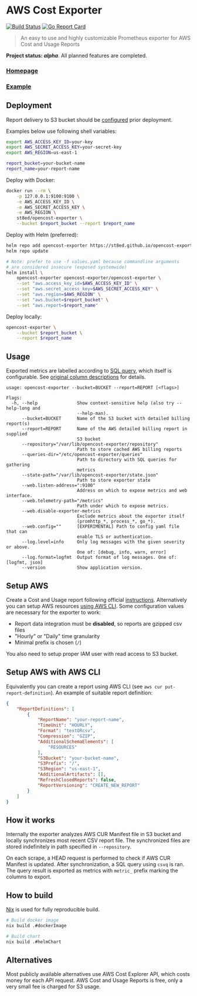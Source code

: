 # AWS Cost Exporter

[![Build Status](https://github.com/st8ed/opencost-exporter/actions/workflows/build-publish.yml/badge.svg)](https://github.com/st8ed/opencost-exporter/actions)
[![Go Report Card](https://goreportcard.com/badge/st8ed/opencost-exporter "Go Report Card")](https://goreportcard.com/report/st8ed/opencost-exporter)

> An easy to use and highly customizable Prometheus exporter
for AWS Cost and Usage Reports

**Project status: *alpha***. All planned features are completed.

### [Homepage](https://github.com/st8ed/opencost-exporter)
### [Example](https://raw.githubusercontent.com/st8ed/opencost-exporter/gh-pages/assets/demo.png)

## Deployment

Report delivery to S3 bucket should be [configured](#setup-aws) prior deployment.

Examples below use following shell variables:

```bash
export AWS_ACCESS_KEY_ID=your-key
export AWS_SECRET_ACCESS_KEY=your-secret-key
export AWS_REGION=us-east-1

report_bucket=your-bucket-name
report_name=your-report-name
```

Deploy with Docker:
```bash
docker run --rm \
    -p 127.0.0.1:9100:9100 \
    -e AWS_ACCESS_KEY_ID \
    -e AWS_SECRET_ACCESS_KEY \
    -e AWS_REGION \
    st8ed/opencost-exporter \
    --bucket $report_bucket --report $report_name
```

Deploy with Helm (preferred):
```bash
helm repo add opencost-exporter https://st8ed.github.io/opencost-exporter/
helm repo update

# Note: prefer to use -f values.yaml because commandline arguments
# are considered insecure (exposed systemwide)
helm install \
    opencost-exporter opencost-exporter/opencost-exporter \
    --set "aws.access_key_id=$AWS_ACCESS_KEY_ID" \
    --set "aws.secret_access_key=$AWS_SECRET_ACCESS_KEY" \
    --set "aws.region=$AWS_REGION" \
    --set "aws.bucket=$report_bucket" \
    --set "aws.report=$report_name"
```

Deploy locally:
```bash
opencost-exporter \
    --bucket $report_bucket \
    --report $report_name
```

## Usage

Exported metrics are labelled according to [SQL query](https://github.com/st8ed/opencost-exporter/blob/main/configs/queries/common.sql), which itself
is configurable. See [original column descriptions](https://docs.aws.amazon.com/cur/latest/userguide/data-dictionary.html) for details.

```
usage: opencost-exporter --bucket=BUCKET --report=REPORT [<flags>]

Flags:
  -h, --help               Show context-sensitive help (also try --help-long and
                           --help-man).
      --bucket=BUCKET      Name of the S3 bucket with detailed billing report(s)
      --report=REPORT      Name of the AWS detailed billing report in supplied
                           S3 bucket
      --repository="/var/lib/opencost-exporter/repository"
                           Path to store cached AWS billing reports
      --queries-dir="/etc/opencost-exporter/queries"
                           Path to directory with SQL queries for gathering
                           metrics
      --state-path="/var/lib/opencost-exporter/state.json"
                           Path to store exporter state
      --web.listen-address=":9100"
                           Address on which to expose metrics and web interface.
      --web.telemetry-path="/metrics"
                           Path under which to expose metrics.
      --web.disable-exporter-metrics
                           Exclude metrics about the exporter itself
                           (promhttp_*, process_*, go_*).
      --web.config=""      [EXPERIMENTAL] Path to config yaml file that can
                           enable TLS or authentication.
      --log.level=info     Only log messages with the given severity or above.
                           One of: [debug, info, warn, error]
      --log.format=logfmt  Output format of log messages. One of: [logfmt, json]
      --version            Show application version.
```

## Setup AWS
Create a Cost and Usage report following official [instructions](https://docs.aws.amazon.com/cur/latest/userguide/cur-create.html). Alternatively you can setup AWS resources [using AWS CLI](#configure-with-aws-cli). Some configuration values are necessary for the exporter to work:

- Report data integration must be **disabled**, so reports are gzipped csv files
- "Hourly" or "Daily" time granularity
- Minimal prefix is chosen (`/`)

You also need to setup proper IAM user with read access to S3 bucket.

## Setup AWS with AWS CLI
Equivalently you can create a report using AWS CLI (see `aws cur put-report-definition`). An example of suitable report definition:

```json
{
    "ReportDefinitions": [
        {
            "ReportName": "your-report-name",
            "TimeUnit": "HOURLY",
            "Format": "textORcsv",
            "Compression": "GZIP",
            "AdditionalSchemaElements": [
                "RESOURCES"
            ],
            "S3Bucket": "your-bucket-name",
            "S3Prefix": "/",
            "S3Region": "us-east-1",
            "AdditionalArtifacts": [],
            "RefreshClosedReports": false,
            "ReportVersioning": "CREATE_NEW_REPORT"
        }
    ]
}
```

## How it works

Internally the exporter analyzes AWS CUR Manifest file in S3 bucket and locally synchronizes most recent CSV report file.
The synchronized files are stored indefinitely in path specified in `--repository`.

On each scrape, a HEAD request is performed to check if AWS CUR Manifest is updated.
After synchronization, a SQL query using `csvq` is ran. The query result is exported as metrics with `metric_` prefix marking the columns to export.


## How to build

[Nix](https://nixos.org/) is used for fully reproducible build.

```bash
# Build docker image
nix build .#dockerImage

# Build chart
nix build .#helmChart
```

## Alternatives

Most publicly available alternatives use AWS Cost Explorer API, which costs money
for each API request. AWS Cost and Usage Reports is free, only a very small fee is
charged for S3 usage.

